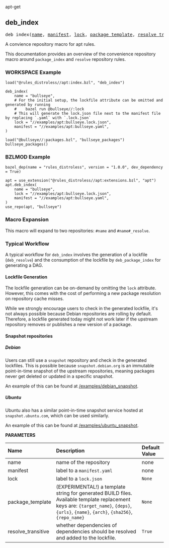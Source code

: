 <!-- Generated with Stardoc: http://skydoc.bazel.build -->

apt-get

<a id="deb_index"></a>

## deb_index

<pre>
deb_index(<a href="#deb_index-name">name</a>, <a href="#deb_index-manifest">manifest</a>, <a href="#deb_index-lock">lock</a>, <a href="#deb_index-package_template">package_template</a>, <a href="#deb_index-resolve_transitive">resolve_transitive</a>)
</pre>

A convience repository macro for apt rules.

This documentation provides an overview of the convenience repository macro around `package_index` and `resolve` repository rules.

### WORKSPACE Example

```starlark
load("@rules_distroless//apt:index.bzl", "deb_index")

deb_index(
    name = "bullseye",
    # For the initial setup, the lockfile attribute can be omitted and generated by running
    #    bazel run @bullseye//:lock
    # This will generate the lock.json file next to the manifest file by replacing `.yaml` with `.lock.json`
    lock = "//examples/apt:bullseye.lock.json",
    manifest = "//examples/apt:bullseye.yaml",
)

load("@bullseye//:packages.bzl", "bullseye_packages")
bullseye_packages()
```

### BZLMOD Example

```starlark
bazel_dep(name = "rules_distroless", version = "1.0.0", dev_dependency = True)

apt = use_extension("@rules_distroless//apt:extensions.bzl", "apt")
apt.deb_index(
    name = "bullseye",
    lock = "//examples/apt:bullseye.lock.json",
    manifest = "//examples/apt:bullseye.yaml",
)
use_repo(apt, "bullseye")
```

### Macro Expansion

This macro will expand to two repositories: `#name` and `#name#_resolve`.

### Typical Workflow

A typical workflow for `deb_index` involves the generation of a lockfile (`deb_resolve`) and the consumption of the lockfile by `deb_package_index` for generating a DAG.

#### Lockfile Generation

The lockfile generation can be on-demand by omitting the `lock` attribute. However, this comes with the cost of performing a new package resolution on repository cache misses.

While we strongly encourage users to check in the generated lockfile, it's not always possible because Debian repositories are rolling by default. Therefore, a lockfile generated today might not work later if the upstream repository removes or publishes a new version of a package.

#### Snapshot repositories

##### Debian
Users can still use a `snapshot` repository and check in the generated lockfiles. This is possible because `snapshot.debian.org` is an immutable point-in-time snapshot of the upstream repositories, meaning packages never get deleted or updated in a specific snapshot.

An example of this can be found at [/examples/debian_snapshot](/examples/debian_snapshot).

##### Ubuntu
Ubuntu also has a similar point-in-time snapshot service hosted at `snapshot.ubuntu.com`, which can be used similarly.

An example of this can be found at [/examples/ubuntu_snapshot](/examples/ubuntu_snapshot).


**PARAMETERS**


| Name  | Description | Default Value |
| :------------- | :------------- | :------------- |
| <a id="deb_index-name"></a>name |  name of the repository   |  none |
| <a id="deb_index-manifest"></a>manifest |  label to a <code>manifest.yaml</code>   |  none |
| <a id="deb_index-lock"></a>lock |  label to a <code>lock.json</code>   |  <code>None</code> |
| <a id="deb_index-package_template"></a>package_template |  (EXPERIMENTAL!) a template string for generated BUILD files. Available template replacement keys are: <code>{target_name}</code>, <code>{deps}</code>, <code>{urls}</code>, <code>{name}</code>, <code>{arch}</code>, <code>{sha256}</code>, <code>{repo_name}</code>   |  <code>None</code> |
| <a id="deb_index-resolve_transitive"></a>resolve_transitive |  whether dependencies of dependencies should be resolved and added to the lockfile.   |  <code>True</code> |


